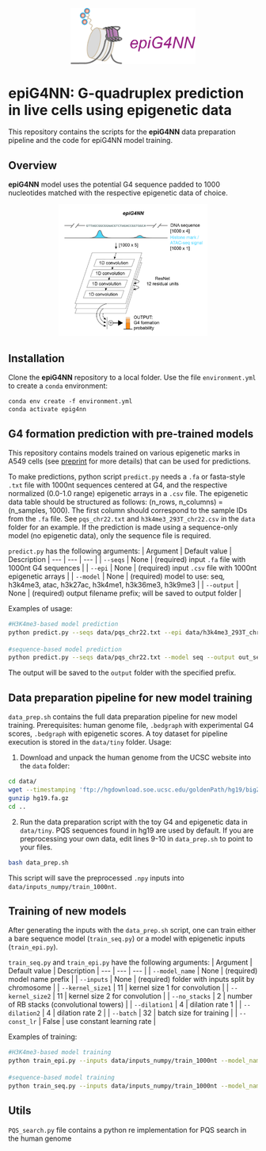 <p align="center"><img width=50% src="https://github.com/anyakors/epiG4NN/blob/main/media/logo.png"></p>

# epiG4NN: G-quadruplex prediction in live cells using epigenetic data

This repository contains the scripts for the **epiG4NN** data preparation pipeline and the code for epiG4NN model training. 

## Overview

**epiG4NN** model uses the potential G4 sequence padded to 1000 nucleotides matched with the respective epigenetic data of choice.
<p align="center"><img width=60% src="https://github.com/anyakors/epiG4NN/blob/main/media/scheme.jpeg"></p>

## Installation

Clone the **epiG4NN** repository to a local folder. Use the file `environment.yml` to create a `conda` environment:

```
conda env create -f environment.yml
conda activate epig4nn
```

## G4 formation prediction with pre-trained models

This repository contains models trained on various epigenetic marks in A549 cells (see [preprint](https://doi.org/10.1101/2023.03.28.534555) for more details) that can be used for predictions.

To make predictions, python script `predict.py` needs a `.fa` or fasta-style `.txt` file with 1000nt sequences centered at G4, and the respective normalized (0.0-1.0 range) epigenetic arrays in a `.csv` file.
The epigenetic data table should be structured as follows: (n_rows, n_columns) = (n_samples, 1000). The first column should correspond to the sample IDs from the `.fa` file. See `pqs_chr22.txt` and `h3k4me3_293T_chr22.csv` in the `data` folder for an example.
If the prediction is made using a sequence-only model (no epigenetic data), only the sequence file is required.

`predict.py` has the following arguments:
| Argument | Default value | Description
| --- | --- | --- |
| `--seqs` | None | (required) input `.fa` file with 1000nt G4 sequences |
| `--epi` | None | (required) input `.csv` file with 1000nt epigenetic arrays |
| `--model`  | None | (required) model to use: seq, h3k4me3, atac, h3k27ac, h3k4me1, h3k36me3, h3k9me3 |
| `--output` | None | (required) output filename prefix; will be saved to output folder |

Examples of usage:

```bash
#H3K4me3-based model prediction
python predict.py --seqs data/pqs_chr22.txt --epi data/h3k4me3_293T_chr22.csv --model h3k4me3 --output out_h3k4me3

#sequence-based model prediction
python predict.py --seqs data/pqs_chr22.txt --model seq --output out_seq
```

The output will be saved to the `output` folder with the specified prefix.

## Data preparation pipeline for new model training

`data_prep.sh` contains the full data preparation pipeline for new model training. Prerequisites: human genome file, `.bedgraph` with experimental G4 scores, `.bedgraph` with epigenetic scores. A toy dataset for pipeline execution is stored in the `data/tiny` folder. Usage:

1. Download and unpack the human genome from the UCSC website into the `data` folder:

```bash
cd data/
wget --timestamping 'ftp://hgdownload.soe.ucsc.edu/goldenPath/hg19/bigZips/hg19.fa.gz' -O hg19.fa.gz
gunzip hg19.fa.gz
cd ..
```

2. Run the data preparation script with the toy G4 and epigenetic data in `data/tiny`. PQS sequences found in hg19 are used by default.
If you are preprocessing your own data, edit lines 9-10 in `data_prep.sh` to point to your files.

```bash
bash data_prep.sh
```

This script will save the preprocessed `.npy` inputs into `data/inputs_numpy/train_1000nt`.

## Training of new models

After generating the inputs with the `data_prep.sh` script, one can train either a bare sequence model (`train_seq.py`) or a model with epigenetic inputs (`train_epi.py`).

`train_seq.py` and `train_epi.py` have the following arguments:
| Argument | Default value | Description
| --- | --- | --- |
| `--model_name` | None | (required) model name prefix |
| `--inputs` | None | (required) folder with inputs split by chromosome |
| `--kernel_size1` | 11 | kernel size 1 for convolution |
| `--kernel_size2` | 11 | kernel size 2 for convolution |
| `--no_stacks`  | 2 | number of RB stacks (convolutional towers) |
| `--dilation1` | 4 | dilation rate 1 |
| `--dilation2` | 4 | dilation rate 2 |
| `--batch` | 32 | batch size for training |
| `--const_lr` | False | use constant learning rate |

Examples of training:
	
```bash
#H3K4me3-based model training
python train_epi.py --inputs data/inputs_numpy/train_1000nt --model_name tiny_293T_h3k4me3

#sequence-based model training
python train_seq.py --inputs data/inputs_numpy/train_1000nt --model_name tiny_293T_seq
```

## Utils
`PQS_search.py` file contains a python re implementation for PQS search in the human genome
